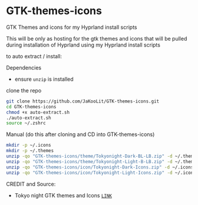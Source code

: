 # GTK-themes-icons
GTK Themes and icons for my Hyprland install scripts

This will be only as hosting for the gtk themes and icons that will be pulled during installation of Hyprland using my Hyprland install scripts

to auto extract / install:

Dependencies
- ensure `unzip` is installed 

clone the repo

```bash
git clone https://github.com/JaKooLit/GTK-themes-icons.git
cd GTK-themes-icons
chmod +x auto-extract.sh
./auto-extract.sh
source ~/.zshrc
```

Manual (do this after cloning and CD into GTK-themes-icons)
```bash
mkdir -p ~/.icons
mkdir -p ~/.themes
unzip -qo "GTK-themes-icons/theme/Tokyonight-Dark-BL-LB.zip" -d ~/.themes
unzip -qo "GTK-themes-icons/theme/Tokyonight-Light-B-LB.zip" -d ~/.themes
unzip -qo "GTK-themes-icons/icon/Tokyonight-Dark-Icons.zip" -d ~/.icons
unzip -qo "GTK-themes-icons/icon/Tokyonight-Light-Icons.zip" -d ~/.icons
```


CREDIT and Source:
- Tokyo night GTK themes and Icons [`LINK`](https://github.com/Fausto-Korpsvart/Tokyo-Night-GTK-Theme)

